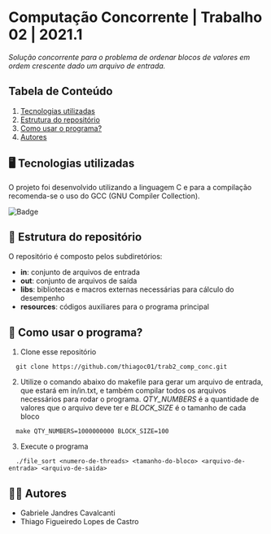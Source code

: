 # Computação Concorrente | Trabalho 02 | 2021.1
*Solução concorrente para o problema de ordenar blocos de valores em ordem crescente dado um arquivo de entrada.*

## Tabela de Conteúdo

1. [Tecnologias utilizadas](#tecnologias-utilizadas)
2. [Estrutura do repositório](#estrutura-do-repositório)
3. [Como usar o programa?](#como-usar-o-programa)
4. [Autores](#autores)

## 🖥️ Tecnologias utilizadas
O projeto foi desenvolvido utilizando a linguagem C e para a compilação recomenda-se o uso do GCC (GNU Compiler Collection).

![Badge](https://img.shields.io/badge/C-00599C?style=for-the-badge&logo=c&logoColor=white)

## 📂 Estrutura do repositório
O repositório é composto pelos subdiretórios:
* **in**: conjunto de arquivos de entrada
* **out**: conjunto de arquivos de saída
* **libs**: bibliotecas e macros externas necessárias para cálculo do desempenho
* **resources**: códigos auxiliares para o programa principal

## 🤔 Como usar o programa?

1.  Clone esse repositório
```
  git clone https://github.com/thiagoc01/trab2_comp_conc.git
```

2. Utilize o comando abaixo do makefile para gerar um arquivo de entrada, que estará em in/in.txt, e também compilar todos os arquivos necessários para rodar o programa. *QTY_NUMBERS* é a quantidade de valores que o arquivo deve ter e *BLOCK_SIZE* é o tamanho de cada bloco
```
  make QTY_NUMBERS=1000000000 BLOCK_SIZE=100
```

3. Execute o programa
```
  ./file_sort <numero-de-threads> <tamanho-do-bloco> <arquivo-de-entrada> <arquivo-de-saida>
```

## 👩‍💻 Autores
* Gabriele Jandres Cavalcanti
* Thiago Figueiredo Lopes de Castro

